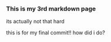 ### This is my 3rd markdown page

 its actually not that hard

this is for my final commit!! how did i do?